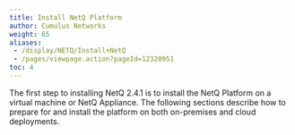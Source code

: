 ```yaml
---
title: Install NetQ Platform
author: Cumulus Networks
weight: 65
aliases:
 - /display/NETQ/Install+NetQ
 - /pages/viewpage.action?pageId=12320951
toc: 4
---
```

The first step to installing NetQ 2.4.1 is to install the NetQ Platform on a virtual machine or NetQ Appliance. The following sections describe how to prepare for and install the platform on both on-premises and cloud deployments.
